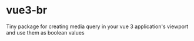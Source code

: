 # vue3-br
Tiny package for creating media query in your vue 3 application's viewport and use them as boolean values